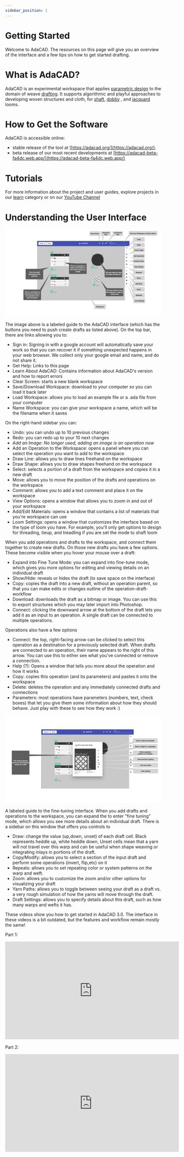 ```yaml
---
sidebar_position: 1
---
```

# Getting Started
<p>Welcome to AdaCAD. The resources on this page will give you an overview of the interface and a few tips on how to get started drafting.</p>


# What is AdaCAD?

AdaCAD is an experimental workspace that applies [parametric design](./glossary/parametric-design) to the domain of weave [drafting](./glossary/draft). It supports algorithmic and playful approaches to developing woven structures and cloth, for [shaft](./glossary/harness-loom), [dobby](./glossary/direct-tie-loom) ,  and [jacquard](./glossary/jacquard-loom) looms. 


# How to Get the Software
AdaCAD is accessible online:
- stable release of the tool at [https://adacad.org/](https://adacad.org/).
- beta release of our most recent developments at [https://adacad-beta-fa4dc.web.app/](https://adacad-beta-fa4dc.web.app/)


# Tutorials
For more information about the project and user guides, explore projects in our  [learn](/docs/category/learn/) category or on our [YouTube Channel](https://www.youtube.com/playlist?list=PLy2lIjrar_02XiqfJG8kLpeWOyCtDXeFJ)



# Understanding the User Interface


![file](./img/Mixer_Overview.jpeg)
<p>The image above is a labeled guide to the AdaCAD interface (which has the buttons you need to push create drafts as listed above). On the top bar, there are links allowing you to:</p>
<ul>
<li>Sign in: Signing in with a google account will automatically save your work so that you can recover it if something unexpected happens in your web browser. We collect only your google email and name, and do not share it. </li>
<li>Get Help: Links to this page</li>
<li>Learn About AdaCAD: Contains information about AdaCAD's version and how to report errors</li>
<li>Clear Screen: starts a new blank workspace</li>
<li>Save/Download Workspace: download to your computer so you can load it back later</li>
<li>Load Workspace: allows you to load an example file or a .ada file from your computer</li>
<li>Name Workspace: you can give your workspace a name, which will be the filename when it saves</li>
</ul>

<p>On the right-hand sidebar you can: </p>
<ul>
<li>Undo: you can undo up to 10 previous changes</li>
<li>Redo: you can redo up to your 10 next changes</li>
<li><i>Add an Image: No longer used, adding an image is an operation now</i></li>
<li>Add an Operation to the Workspace: opens a panel where you can select the operation you want to add to the workspace</li>
<li>Draw Line: allows you to draw lines freehand on the workspace</li>
<li>Draw Shape: allows you to draw shapes freehand on the workspace</li>
<li>Select: selects a portion of a draft from the workspace and copies it in a new draft</li>
<li>Move: allows you to move the position of the drafts and operations on the workspace</li>
<li>Comment: allows you to add a text comment and place it on the workspace</li>
<li>View Options: opens a window that allows you to zoom in and out of your workspace</li>
<li>Add/Edit Materials: opens a window that contains a list of materials that you're workspace can use</li>
<li>Loom Settings: opens a window that customizes the interface based on the type of loom you have. For example, you'll only get options to design for threading, tieup, and treadling if you are set the mode to shaft loom</li>
</ul>

<p>When you add operations and drafts to the workspace, and connect them together to create new drafts. On those new drafts you have a few options. These become visible when you hover your mouse over a draft:</p>
<ul>
<li>Expand into Fine Tune Mode: you can expand into fine-tune mode, which gives you more options for editing and viewing details on an individual draft</li>
<li>Show/Hide: reveals or hides the draft (to save space on the interface)</li>
<li>Copy: copies the draft into a new draft, without an operation parent, so that you can make edits or changes outline of the operation-draft-workflow</li>
<li>Download: downloads the draft as a bitmap or image. You can use this to export structures which you may later import into Photoshop.</li>
<li>Connect: clicking the downward arrow at the bottom of the draft lets you add it as an input to an operation. A single draft can be connected to multiple operations.</li>
</ul>
<p>Operations also have a few options</p>
<ul>
<li>Connect: the top, right-facing arrow can be clicked to select this operation as a destination for a previously selected draft. When drafts are connected to an operation, their name appears to the right of this arrow. You can use this to either see what you've connected or remove a connection.</li>
<li>Help (?): Opens a window that tells you more about the operation and how it works</li>
<li>Copy: copies this operation (and its parameters) and pastes it onto the workspace</li>
<li>Delete: deletes the operation and any immediately connected drafts and connections</li>
<li>Parameters: most operations have parameters (numbers, text, check boxes) that let you give them some information about how they should behave. Just play with these to see how they work :) </li>
</ul>

![file](./img/Finetune_Overview.jpeg)
<p>A labeled guide to the fine-tuning interface. When you add drafts and operations to the workspace, you can expand the to enter "fine tuning" mode, which allows you see more details about an individual draft. There is a sidebar on this window that offers you controls to</p>

<ul>
<li>Draw: change the value (up,down, unset) of each draft cell. Black represents heddle up, white heddle down, Unset cells mean that a yarn will not travel over this warp and can be useful when shape weaving or integrating inlays in portions of the draft.</li>
<li>Copy/Modify: allows you to select a section of the input draft and perform some operations (invert, flip,etc) on it</li>
<li>Repeats: allows you to set repeating color or system patterns on the warp and weft.</li>
<li>Zoom: allows you to customize the zoom and/or other options for visualizing your draft</li>
<li>Yarn Paths: allows you to toggle between seeing your draft as a draft vs. a very rough simulation of how the yarns will move through the draft.</li>
<li>Draft Settings: allows you to specify details about this draft, such as how many warps and wefts it has.</li>
</ul>




These videos show you how to get started in AdaCAD 3.0. The interface in these videos is a bit outdated, but the features and workflow remain mostly the same!


Part 1: 
<iframe width="560" height="315" src="https://www.youtube.com/embed/N4MV9rZ3lm0" title="YouTube video player" frameborder="0" allow="accelerometer; autoplay; clipboard-write; encrypted-media; gyroscope; picture-in-picture; web-share" allowfullscreen></iframe>


Part 2: 
<iframe width="560" height="315" src="https://www.youtube.com/embed/tVYlnpD7le0" title="YouTube video player" frameborder="0" allow="accelerometer; autoplay; clipboard-write; encrypted-media; gyroscope; picture-in-picture; web-share" allowfullscreen></iframe>

